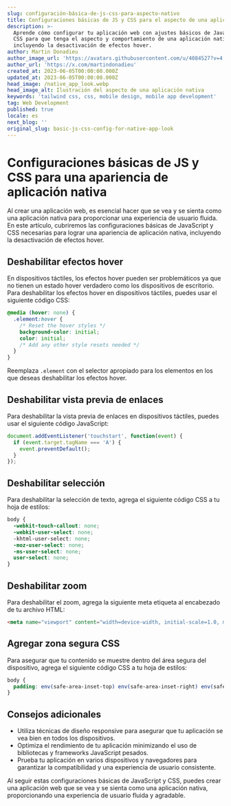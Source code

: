 ```yaml
---
slug: configuración-básica-de-js-css-para-aspecto-nativo
title: Configuraciones básicas de JS y CSS para el aspecto de una aplicación nativa
description: >-
  Aprende cómo configurar tu aplicación web con ajustes básicos de JavaScript y
  CSS para que tenga el aspecto y comportamiento de una aplicación nativa,
  incluyendo la desactivación de efectos hover.
author: Martin Donadieu
author_image_url: 'https://avatars.githubusercontent.com/u/4084527?v=4'
author_url: 'https://x.com/martindonadieu'
created_at: 2023-06-05T00:00:00.000Z
updated_at: 2023-06-05T00:00:00.000Z
head_image: /native_app_look.webp
head_image_alt: Ilustración del aspecto de una aplicación nativa
keywords: 'tailwind css, css, mobile design, mobile app development'
tag: Web Development
published: true
locale: es
next_blog: ''
original_slug: basic-js-css-config-for-native-app-look
---
```

# Configuraciones básicas de JS y CSS para una apariencia de aplicación nativa

Al crear una aplicación web, es esencial hacer que se vea y se sienta como una aplicación nativa para proporcionar una experiencia de usuario fluida. En este artículo, cubriremos las configuraciones básicas de JavaScript y CSS necesarias para lograr una apariencia de aplicación nativa, incluyendo la desactivación de efectos hover.

## Deshabilitar efectos hover

En dispositivos táctiles, los efectos hover pueden ser problemáticos ya que no tienen un estado hover verdadero como los dispositivos de escritorio. Para deshabilitar los efectos hover en dispositivos táctiles, puedes usar el siguiente código CSS:

```css
@media (hover: none) {
  .element:hover {
    /* Reset the hover styles */
    background-color: initial;
    color: initial;
    /* Add any other style resets needed */
  }
}
```

Reemplaza `.element` con el selector apropiado para los elementos en los que deseas deshabilitar los efectos hover.

## Deshabilitar vista previa de enlaces

Para deshabilitar la vista previa de enlaces en dispositivos táctiles, puedes usar el siguiente código JavaScript:

```javascript
document.addEventListener('touchstart', function(event) {
  if (event.target.tagName === 'A') {
    event.preventDefault();
  }
});
```

## Deshabilitar selección

Para deshabilitar la selección de texto, agrega el siguiente código CSS a tu hoja de estilos:

```css
body {
  -webkit-touch-callout: none;
  -webkit-user-select: none;
  -khtml-user-select: none;
  -moz-user-select: none;
  -ms-user-select: none;
  user-select: none;
}
```

## Deshabilitar zoom

Para deshabilitar el zoom, agrega la siguiente meta etiqueta al encabezado de tu archivo HTML:

```html
<meta name="viewport" content="width=device-width, initial-scale=1.0, maximum-scale=1.0, user-scalable=no">
```

## Agregar zona segura CSS

Para asegurar que tu contenido se muestre dentro del área segura del dispositivo, agrega el siguiente código CSS a tu hoja de estilos:

```css
body {
  padding: env(safe-area-inset-top) env(safe-area-inset-right) env(safe-area-inset-bottom) env(safe-area-inset-left);
}
```

## Consejos adicionales

- Utiliza técnicas de diseño responsive para asegurar que tu aplicación se vea bien en todos los dispositivos.
- Optimiza el rendimiento de tu aplicación minimizando el uso de bibliotecas y frameworks JavaScript pesados.
- Prueba tu aplicación en varios dispositivos y navegadores para garantizar la compatibilidad y una experiencia de usuario consistente.

Al seguir estas configuraciones básicas de JavaScript y CSS, puedes crear una aplicación web que se vea y se sienta como una aplicación nativa, proporcionando una experiencia de usuario fluida y agradable.
